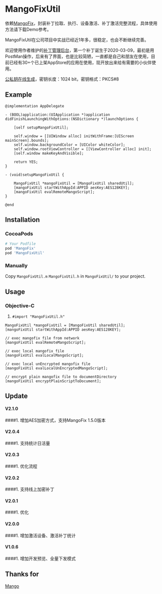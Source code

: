 # MangoFixUtil

依赖[MangoFix](https://github.com/YPLiang19/Mango)，封装补丁拉取、执行、设备激活、补丁激活完整流程，具体使用方法请下载Demo参考。

MangoFixUtil在公司项目中实战已经近1年多，很稳定，也会不断继续完善。

欢迎使用作者维护的[补丁管理后台](http://patchhub.top/mangofix/login)，第一个补丁诞生于2020-03-09，最初是用PostMan操作，后来有了界面，也是比较简陋，一直都是自己和朋友在使用，目前已经有30+个已上架AppStore的应用在使用，现开放出来给有需要的小伙伴使用。

[公私钥在线生成](http://www.metools.info/code/c80.html)，密钥长度：1024 bit，密钥格式：PKCS#8

## Example

```objc
@implementation AppDelegate

- (BOOL)application:(UIApplication *)application didFinishLaunchingWithOptions:(NSDictionary *)launchOptions {
    
    [self setupMangoFixUtil];
    
    self.window = [[UIWindow alloc] initWithFrame:[UIScreen mainScreen].bounds];
    self.window.backgroundColor = [UIColor whiteColor];
    self.window.rootViewController = [[ViewController alloc] init];
    [self.window makeKeyAndVisible];
            
    return YES;
}

- (void)setupMangoFixUtil {
    
    MangoFixUtil *mangoFixUtil = [MangoFixUtil sharedUtil];
    [mangoFixUtil startWithAppId:APPID aesKey:AES128KEY];
    [mangoFixUtil evalRemoteMangoScript];
}

@end
```
## Installation

### CocoaPods

```ruby
# Your Podfile
pod 'MangoFix'
pod 'MangoFixUtil'
```

### Manually

Copy `MangoFixUtil.m` `MangoFixUtil.h` in `MangoFixUtil/` to your project.

## Usage

### Objective-C
1. `#import "MangoFixUtil.h"`

```objc
MangoFixUtil *mangoFixUtil = [MangoFixUtil sharedUtil];
[mangoFixUtil startWithAppId:APPID aesKey:AES128KEY];

// exec mangofix file from network
[mangoFixUtil evalRemoteMangoScript];

// exec local mangofix file
[mangoFixUtil evalLocalMangoScript];

// exec local unEncrypted mangofix file
[mangoFixUtil evalLocalUnEncryptedMangoScript];

// encrypt plain mangofix file to documentDirectory
[mangoFixUtil encryptPlainScriptToDocument];

```
## Update

#### V2.1.0
####1. 增加AES加密方式，支持MangoFix 1.5.0版本

#### V2.0.4
####1. 支持统计日活量

#### V2.0.3
####1. 优化流程

#### V2.0.2
####1. 支持线上加密补丁

#### V2.0.1
####1. 优化

#### V2.0.0
####1. 增加激活设备、激活补丁统计

#### V1.0.6
####1. 增加开发预览、全量下发模式

## Thanks for
[Mango](https://github.com/YPLiang19/Mango)

